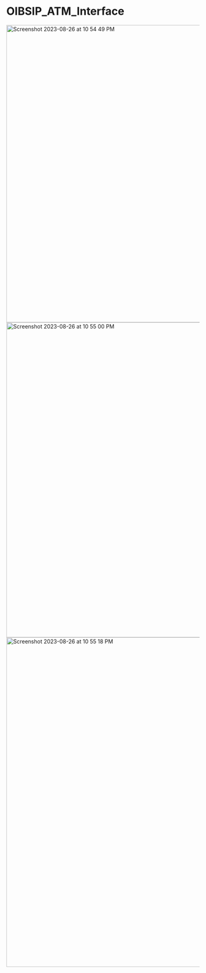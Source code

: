 # OIBSIP_ATM_Interface
<img width="775" alt="Screenshot 2023-08-26 at 10 54 49 PM" src="https://github.com/HarshAgarwal1102/OIBSIP_ATM_Interface/assets/117922914/570c9fc2-c32d-4d63-b0e9-469684b79ced">
<img width="821" alt="Screenshot 2023-08-26 at 10 55 00 PM" src="https://github.com/HarshAgarwal1102/OIBSIP_ATM_Interface/assets/117922914/67d6cd68-f566-4cca-8ac4-86d55759b2ce">
<img width="859" alt="Screenshot 2023-08-26 at 10 55 18 PM" src="https://github.com/HarshAgarwal1102/OIBSIP_ATM_Interface/assets/117922914/e22e77f6-f6db-4ae6-91f4-929a1d192f5e">

